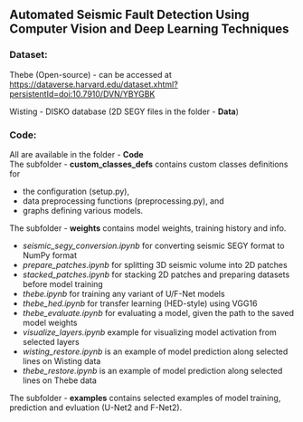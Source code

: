 ## Automated Seismic Fault Detection Using Computer Vision and Deep Learning Techniques 

### Dataset: 
Thebe (Open-source) - can be accessed at 
https://dataverse.harvard.edu/dataset.xhtml?persistentId=doi:10.7910/DVN/YBYGBK

Wisting - DISKO database (2D SEGY files in the folder - **Data**)

### Code:
All are available in the folder - **Code**  
The subfolder - **custom_classes_defs** contains custom classes definitions for 
- the configuration (setup.py),
- data preprocessing functions (preprocessing.py), and
- graphs defining various models.
   
The subfolder - **weights** contains model weights, training history and info.  

- *seismic_segy_conversion.ipynb* for converting seismic SEGY format to NumPy format  
- *prepare_patches.ipynb* for splitting 3D seismic volume into 2D patches   
- *stacked_patches.ipynb* for stacking 2D patches and preparing datasets before model training
- *thebe.ipynb* for training any variant of U/F-Net models
- *thebe_hed.ipynb* for transfer learning (HED-style) using VGG16
- *thebe_evaluate.ipynb* for evaluating a model, given the path to the saved model weights
- *visualize_layers.ipynb* example for visualizing model activation from selected layers
- *wisting_restore.ipynb* is an example of model prediction along selected lines on Wisting data
- *thebe_restore.ipynb* is an example of model prediction along selected lines on Thebe data


The subfolder - **examples** contains selected examples of model training, prediction and evluation (U-Net2 and F-Net2).  









